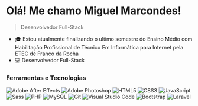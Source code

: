 <!-- Título e descrição -->
# Olá! Me chamo Miguel Marcondes!

> Desenvolvedor Full-Stack

<!-- Descrição pessoal e conquistas -->
- 🎓 Estou atualmente finalizando o ultimo semestre do Ensino Médio com Habilitação Profissional de Técnico Em Informática para Internet pela ETEC de Franco da Rocha
- 💻 Desenvolvedor Full-Stack

<!-- Ferramentas e tecnologias -->
### Ferramentas e Tecnologias
![Adobe After Effects](https://img.shields.io/badge/-Adobe%20After%20Effects-9999FF?logo=adobe%20after%20effects&logoColor=white)
![Adobe Photoshop](https://img.shields.io/badge/-Adobe%20Photoshop-blue?logo=adobe%20photoshop&logoColor=white)
![HTML5](https://img.shields.io/badge/-HTML5-orange?logo=html5&logoColor=white)
![CSS3](https://img.shields.io/badge/-CSS3-blue?logo=css3&logoColor=white)
![JavaScript](https://img.shields.io/badge/-JavaScript-yellow?logo=javascript&logoColor=white)
![Sass](https://img.shields.io/badge/-Sass-pink?logo=sass&logoColor=white)
![PHP](https://img.shields.io/badge/-PHP-777BB4?logo=php&logoColor=white)
![MySQL](https://img.shields.io/badge/-MySQL-blue?logo=mysql&logoColor=white)
![Git](https://img.shields.io/badge/-Git-red?logo=git&logoColor=white)
![Visual Studio Code](https://img.shields.io/badge/-Visual%20Studio%20Code-007ACC?logo=visual%20studio%20code&logoColor=white)
![Bootstrap](https://img.shields.io/badge/-Bootstrap-purple?logo=bootstrap&logoColor=white)
![Laravel](https://img.shields.io/badge/-Laravel-red?logo=laravel&logoColor=white)
